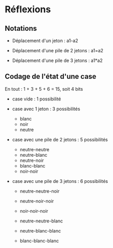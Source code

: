 # Réflexions

## Notations

- Déplacement d'un jeton : a1-a2

- Déplacement d'une pile de 2 jetons : a1=a2

- Déplacement d'une pile de 3 jetons : a1*a2

## Codage de l'état d'une case

En tout : 1 + 3 + 5 + 6 = 15, soit 4 bits

- case vide : 1 possibilité

- case avec 1 jeton : 3 possibilités

  - blanc
  - noir
  - neutre  

- case avec une pile de 2 jetons : 5 possibilités

  - neutre-neutre
  - neutre-blanc
  - neutre-noir
  - blanc-blanc
  - noir-noir

- case avec une pile de 3 jetons : 6 possibilités

  - neutre-neutre-noir

  - neutre-noir-noir

  - noir-noir-noir

  - neutre-neutre-blanc

  - neutre-blanc-blanc

  - blanc-blanc-blanc

    